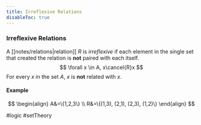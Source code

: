 ```yaml
---
title: Irreflexive Relations
disableToc: true
---
```


### Irreflexive Relations
A [[notes/relations|relation]] $R$ is _irreflexive_ if each element in the single set that created the relation is **not** paired with each itself.
$$
\forall x \in A, x\cancel{R}x
$$
For every $x$ in the set $A$, $x$ is **not** related with $x$.

#### Example
$$
\begin{align}
	A&=\{1,2,3\} \\
	R&=\{(1,3), (2,1), (2,3), (1,2)\}
\end{align}
$$

#logic #setTheory 
